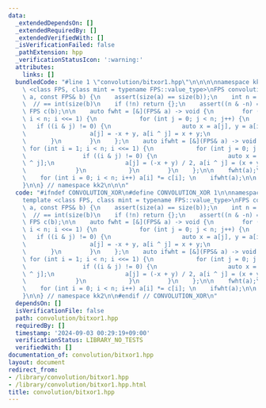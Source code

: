 ```yaml
---
data:
  _extendedDependsOn: []
  _extendedRequiredBy: []
  _extendedVerifiedWith: []
  _isVerificationFailed: false
  _pathExtension: hpp
  _verificationStatusIcon: ':warning:'
  attributes:
    links: []
  bundledCode: "#line 1 \"convolution/bitxor1.hpp\"\n\n\n\nnamespace kk2 {\n\ntemplate\
    \ <class FPS, class mint = typename FPS::value_type>\nFPS convolution_xor(FPS&\
    \ a, const FPS& b) {\n    assert(size(a) == size(b));\n    int n = int(size(a));\
    \  // == int(size(b)\n    if (!n) return {};\n    assert((n & -n) == n);\n   \
    \ FPS c(b);\n\n    auto fwht = [&](FPS& a) -> void {\n        for (int i = 1;\
    \ i < n; i <<= 1) {\n            for (int j = 0; j < n; j++) {\n             \
    \   if ((i & j) != 0) {\n                    auto x = a[j], y = a[i ^ j];\n  \
    \                  a[j] = -x + y, a[i ^ j] = x + y;\n                }\n     \
    \       }\n        }\n    };\n    auto ifwht = [&](FPS& a) -> void {\n       \
    \ for (int i = 1; i < n; i <<= 1) {\n            for (int j = 0; j < n; j++) {\n\
    \                if ((i & j) != 0) {\n                    auto x = a[j], y = a[i\
    \ ^ j];\n                    a[j] = (-x + y) / 2, a[i ^ j] = (x + y) / 2;\n  \
    \              }\n            }\n        }\n    };\n\n    fwht(a);\n    fwht(c);\n\
    \    for (int i = 0; i < n; i++) a[i] *= c[i]; \n    ifwht(a);\n\n    return a;\n\
    }\n\n} // namespace kk2\n\n\n"
  code: "#ifndef CONVOLUTION_XOR\n#define CONVOLUTION_XOR 1\n\nnamespace kk2 {\n\n\
    template <class FPS, class mint = typename FPS::value_type>\nFPS convolution_xor(FPS&\
    \ a, const FPS& b) {\n    assert(size(a) == size(b));\n    int n = int(size(a));\
    \  // == int(size(b)\n    if (!n) return {};\n    assert((n & -n) == n);\n   \
    \ FPS c(b);\n\n    auto fwht = [&](FPS& a) -> void {\n        for (int i = 1;\
    \ i < n; i <<= 1) {\n            for (int j = 0; j < n; j++) {\n             \
    \   if ((i & j) != 0) {\n                    auto x = a[j], y = a[i ^ j];\n  \
    \                  a[j] = -x + y, a[i ^ j] = x + y;\n                }\n     \
    \       }\n        }\n    };\n    auto ifwht = [&](FPS& a) -> void {\n       \
    \ for (int i = 1; i < n; i <<= 1) {\n            for (int j = 0; j < n; j++) {\n\
    \                if ((i & j) != 0) {\n                    auto x = a[j], y = a[i\
    \ ^ j];\n                    a[j] = (-x + y) / 2, a[i ^ j] = (x + y) / 2;\n  \
    \              }\n            }\n        }\n    };\n\n    fwht(a);\n    fwht(c);\n\
    \    for (int i = 0; i < n; i++) a[i] *= c[i]; \n    ifwht(a);\n\n    return a;\n\
    }\n\n} // namespace kk2\n\n#endif // CONVOLUTION_XOR\n"
  dependsOn: []
  isVerificationFile: false
  path: convolution/bitxor1.hpp
  requiredBy: []
  timestamp: '2024-09-03 00:29:19+09:00'
  verificationStatus: LIBRARY_NO_TESTS
  verifiedWith: []
documentation_of: convolution/bitxor1.hpp
layout: document
redirect_from:
- /library/convolution/bitxor1.hpp
- /library/convolution/bitxor1.hpp.html
title: convolution/bitxor1.hpp
---
```

